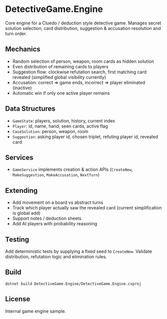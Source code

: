 # DetectiveGame.Engine

Core engine for a Cluedo / deduction style detective game. Manages secret solution selection, card distribution, suggestion & accusation resolution and turn order.

## Mechanics
- Random selection of person, weapon, room cards as hidden solution
- Even distribution of remaining cards to players
- Suggestion flow: clockwise refutation search, first matching card revealed (simplified global visibility currently)
- Accusation: correct => game ends, incorrect => player eliminated (inactive)
- Automatic win if only one active player remains

## Data Structures
- `GameState`: players, solution, history, current index
- `Player`: id, name, hand, seen cards, active flag
- `CaseSolution`: person, weapon, room
- `Suggestion`: asking player id, chosen triplet, refuting player id, revealed card

## Services
- `GameService` implements creation & action APIs (`CreateNew`, `MakeSuggestion`, `MakeAccusation`, `NextTurn`)

## Extending
- Add movement on a board vs abstract turns
- Track which player actually saw the revealed card (current simplification is global add)
- Support notes / deduction sheets
- Add AI players with probability reasoning

## Testing
Add deterministic tests by supplying a fixed seed to `CreateNew`. Validate distribution, refutation logic and elimination rules.

## Build
```
dotnet build DetectiveGame.Engine/DetectiveGame.Engine.csproj
```

## License
Internal game engine sample.
